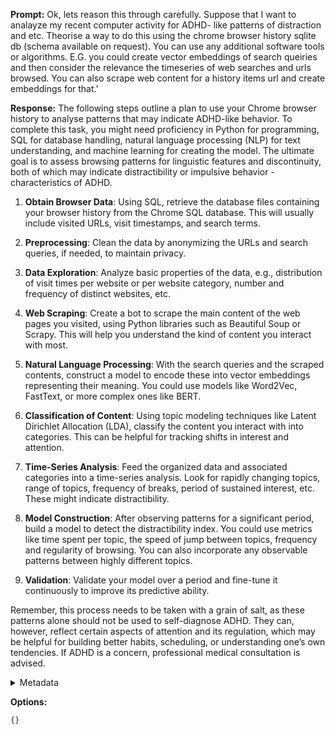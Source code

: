 **Prompt:**
Ok, lets reason this through carefully. Suppose that I want to analayze my recent computer activity for ADHD-
like patterns of distraction and etc. Theorise a way to do this using the chrome browser history sqlite db (schema available on request). You can use any additional software tools or algorithms. E.G. you could create vector embeddings of search queiries and then consider the relevance the timeseries of web searches and urls browsed. You can also scrape web content for a history items url and create embeddings for that.'


**Response:**
The following steps outline a plan to use your Chrome browser history to analyse patterns that may indicate ADHD-like behavior. To complete this task, you might need proficiency in Python for programming, SQL for database handling, natural language processing (NLP) for text understanding, and machine learning for creating the model. The ultimate goal is to assess browsing patterns for linguistic features and discontinuity, both of which may indicate distractibility or impulsive behavior - characteristics of ADHD.

1. **Obtain Browser Data**: Using SQL, retrieve the database files containing your browser history from the Chrome SQL database. This will usually include visited URLs, visit timestamps, and search terms. 

2. **Preprocessing**: Clean the data by anonymizing the URLs and search queries, if needed, to maintain privacy.

3. **Data Exploration**: Analyze basic properties of the data, e.g., distribution of visit times per website or per website category, number and frequency of distinct websites, etc.

4. **Web Scraping**: Create a bot to scrape the main content of the web pages you visited, using Python libraries such as Beautiful Soup or Scrapy. This will help you understand the kind of content you interact with most.

5. **Natural Language Processing**: With the search queries and the scraped contents, construct a model to encode these into vector embeddings representing their meaning. You could use models like Word2Vec, FastText, or more complex ones like BERT. 

6. **Classification of Content**: Using topic modeling techniques like Latent Dirichlet Allocation (LDA), classify the content you interact with into categories. This can be helpful for tracking shifts in interest and attention. 

7. **Time-Series Analysis**: Feed the organized data and associated categories into a time-series analysis. Look for rapidly changing topics, range of topics, frequency of breaks, period of sustained interest, etc. These might indicate distractibility. 

8. **Model Construction**: After observing patterns for a significant period, build a model to detect the distractibility index. You could use metrics like time spent per topic, the speed of jump between topics, frequency and regularity of browsing. You can also incorporate any observable patterns between highly different topics.

9. **Validation**: Validate your model over a period and fine-tune it continuously to improve its predictive ability.

Remember, this process needs to be taken with a grain of salt, as these patterns alone should not be used to self-diagnose ADHD. They can, however, reflect certain aspects of attention and its regulation, which may be helpful for building better habits, scheduling, or understanding one’s own tendencies. If ADHD is a concern, professional medical consultation is advised.

<details><summary>Metadata</summary>

- Duration: 48234 ms
- Datetime: 2023-08-23T14:58:02.012299
- Model: gpt-4-0613

</details>

**Options:**
```json
{}
```

